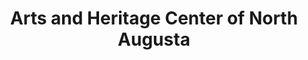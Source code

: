 ---
layout: repo
title: "Arts and Heritage Center of North Augusta"
id: 2148
permalink: repos/2148/
---